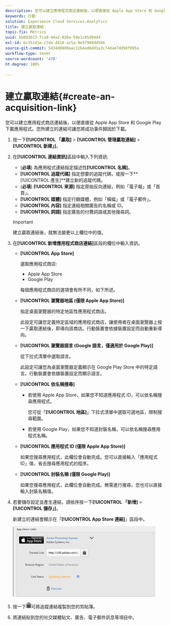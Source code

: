 ```yaml
---
description: 您可以建立應用程式商店連結後，以便直接從 Apple App Store 和 Google Play 下載應用程式。您所建立的連結可讓您將成功事件歸因於下載。
keywords: 行動
solution: Experience Cloud Services,Analytics
title: 建立贏取連結
topic-fix: Metrics
uuid: bb603013-fca9-44a2-820a-59e1c85d9444
exl-id: bc351d1e-c7da-4418-ac5a-9e5f989dd566
source-git-commit: 5434d8809aac11b4ad6dd1a3c74dae7dd98f095a
workflow-type: tm+mt
source-wordcount: '470'
ht-degree: 100%

---
```


# 建立贏取連結{#create-an-acquisition-link}

您可以建立應用程式商店連結後，以便直接從 Apple App Store 和 Google Play 下載應用程式。您所建立的連結可讓您將成功事件歸因於下載。

1. 按一下&#x200B;**[!UICONTROL 「贏取]** > **[!UICONTROL 管理贏取連結]** > **[!UICONTROL 新建」]**。
1. 在&#x200B;**[!UICONTROL 連結資訊]**&#x200B;區段中輸入下列資訊:

   * (**必填**) 為應用程式連結指定描述性&#x200B;**[!UICONTROL 名稱]**。
   * **[!UICONTROL 追蹤代碼]**
指定想要的追蹤代碼，或按一下**[!UICONTROL 產生]**&#x200B;建立新的追蹤代碼。
   * (**必填**) **[!UICONTROL 來源]**
指定原始反向連結，例如「電子報」或「首頁」。
   * **[!UICONTROL 媒體]**
指定行銷媒體，例如「橫幅」或「電子郵件」。
   * **[!UICONTROL 內容]**
指定連結相關廣告的名稱或 ID。
   * **[!UICONTROL 詞語]**
指定廣告的付費詞語或其他搜尋詞。
   >[!IMPORTANT]
   >
   >建立贏取連結後，就無法變更以上欄位中的值。

1. 在&#x200B;**[!UICONTROL 新增應用程式商店連結]**&#x200B;區段的欄位中輸入資訊。

   * **[!UICONTROL App Store]**

      選取應用程式商店:
      * Apple App Store
      * Google Play

      每個應用程式商店的選項會有所不同，如下所述。

   * **[!UICONTROL 瀏覽器地區 (僅限 Apple App Store)]**

      指定桌面瀏覽器的特定地區性應用程式商店。

      此設定可讓您定義特定區域的應用程式商店，讓使用者在桌面瀏覽器上按一下贏取連結後，即導向該商店。行動裝置會依據裝置設定而自動重新導向。

   * **[!UICONTROL 瀏覽器語言 (Google 語言，僅適用於 Google Play)]**

      從下拉式清單中選取語言。

      此設定可讓您為桌面瀏覽器定義顯示在 Google Play Store 中的特定語言。行動裝置會依據裝置設定而顯示語言。

   * **[!UICONTROL 依名稱搜尋]**

      * 若使用 Apple App Store，如果您不知道應用程式 ID，可以依名稱搜尋應用程式。

         您可從「**[!UICONTROL 地區]**」下拉式清單中選取可選地區，限制搜尋範圍。

      * 若使用 Google Play，如果您不知道封裝名稱，可以依名稱搜尋應用程式名稱。
   * **[!UICONTROL 應用程式 ID (僅限 Apple App Store)]**

      如果您搜尋應用程式，此欄位會自動完成。您可以直接輸入「應用程式 ID」值，省去搜尋應用程式的程序。

   * **[!UICONTROL 封裝名稱 (僅限 Google Play)]**

      如果您搜尋應用程式，此欄位會自動完成。無需進行搜尋，您也可以直接輸入封裝名稱值。



1. 若要儲存設定並產生連結，請依序按一下&#x200B;**[!UICONTROL 「新增]** > **[!UICONTROL 儲存」]**。

   新建立的連結會顯示在「**[!UICONTROL App Store 連結]**」區段中。

   ![商店連結](assets/apps_store_links.png)

1. 按一下![剪貼簿圖示](assets/icon_clipboard.png)可將追蹤連結複製到您的剪貼簿。

1. 將連結貼到您的社交媒體貼文、廣告、電子郵件訊息等項目中。
